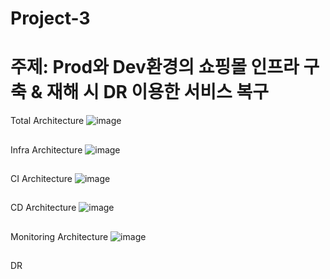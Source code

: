 # Project-3
# 주제: Prod와 Dev환경의 쇼핑몰 인프라 구축 & 재해 시 DR 이용한 서비스 복구

Total Architecture
![image](https://github.com/HBsoon/Project-3/assets/137377117/380dae04-e848-47f7-932b-105880a84050)


##
Infra Architecture
![image](https://github.com/HBsoon/Project-3/assets/137377117/8a8f9add-a5c3-4ee7-9c57-836b6c653767)

##
CI Architecture
![image](https://github.com/HBsoon/Project-3/assets/137377117/69739729-a35f-4bae-983f-4605117dcbd2)

##
CD Architecture
![image](https://github.com/HBsoon/Project-3/assets/137377117/e2267849-95e3-4d1f-a5a0-e34376e593d4)

##
Monitoring Architecture
![image](https://github.com/HBsoon/Project-3/assets/137377117/965eb7c0-7dbb-4c60-adc4-962e67948f23)

##
DR
